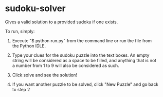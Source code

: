 # sudoku-solver
Gives a valid solution to a provided sudoku if one exists.

To run, simply:

1. Execute "$ python run.py" from the command line or run the file from the Python IDLE.

2. Type your clues for the sudoku puzzle into the text boxes. An empty string will be considered as a space to be filled, and anything that is not a number from 1 to 9 will also be considered as such.

3. Click solve and see the solution!

4. If you want another puzzle to be solved, click "New Puzzle" and go back to step 2
